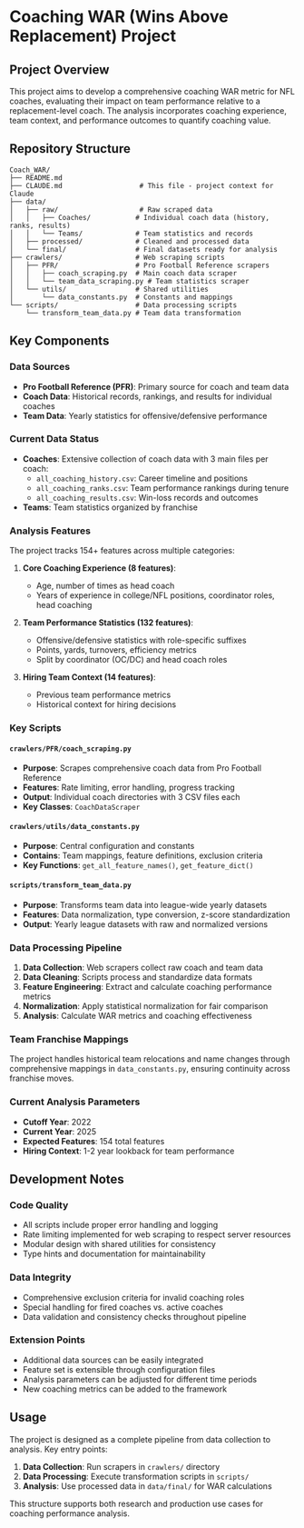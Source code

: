 # Coaching WAR (Wins Above Replacement) Project

## Project Overview
This project aims to develop a comprehensive coaching WAR metric for NFL coaches, evaluating their impact on team performance relative to a replacement-level coach. The analysis incorporates coaching experience, team context, and performance outcomes to quantify coaching value.

## Repository Structure

```
Coach_WAR/
├── README.md
├── CLAUDE.md                   # This file - project context for Claude
├── data/
│   ├── raw/                    # Raw scraped data
│   │   ├── Coaches/           # Individual coach data (history, ranks, results)
│   │   └── Teams/             # Team statistics and records
│   ├── processed/             # Cleaned and processed data
│   └── final/                 # Final datasets ready for analysis
├── crawlers/                  # Web scraping scripts
│   ├── PFR/                   # Pro Football Reference scrapers
│   │   ├── coach_scraping.py  # Main coach data scraper
│   │   └── team_data_scraping.py # Team statistics scraper
│   └── utils/                 # Shared utilities
│       └── data_constants.py  # Constants and mappings
└── scripts/                   # Data processing scripts
    └── transform_team_data.py # Team data transformation
```

## Key Components

### Data Sources
- **Pro Football Reference (PFR)**: Primary source for coach and team data
- **Coach Data**: Historical records, rankings, and results for individual coaches
- **Team Data**: Yearly statistics for offensive/defensive performance

### Current Data Status
- **Coaches**: Extensive collection of coach data with 3 main files per coach:
  - `all_coaching_history.csv`: Career timeline and positions
  - `all_coaching_ranks.csv`: Team performance rankings during tenure
  - `all_coaching_results.csv`: Win-loss records and outcomes
- **Teams**: Team statistics organized by franchise

### Analysis Features
The project tracks 154+ features across multiple categories:

1. **Core Coaching Experience (8 features)**:
   - Age, number of times as head coach
   - Years of experience in college/NFL positions, coordinator roles, head coaching

2. **Team Performance Statistics (132 features)**:
   - Offensive/defensive statistics with role-specific suffixes
   - Points, yards, turnovers, efficiency metrics
   - Split by coordinator (OC/DC) and head coach roles

3. **Hiring Team Context (14 features)**:
   - Previous team performance metrics
   - Historical context for hiring decisions

### Key Scripts

#### `crawlers/PFR/coach_scraping.py`
- **Purpose**: Scrapes comprehensive coach data from Pro Football Reference
- **Features**: Rate limiting, error handling, progress tracking
- **Output**: Individual coach directories with 3 CSV files each
- **Key Classes**: `CoachDataScraper`

#### `crawlers/utils/data_constants.py`
- **Purpose**: Central configuration and constants
- **Contains**: Team mappings, feature definitions, exclusion criteria
- **Key Functions**: `get_all_feature_names()`, `get_feature_dict()`

#### `scripts/transform_team_data.py`
- **Purpose**: Transforms team data into league-wide yearly datasets
- **Features**: Data normalization, type conversion, z-score standardization
- **Output**: Yearly league datasets with raw and normalized versions

### Data Processing Pipeline

1. **Data Collection**: Web scrapers collect raw coach and team data
2. **Data Cleaning**: Scripts process and standardize data formats
3. **Feature Engineering**: Extract and calculate coaching performance metrics
4. **Normalization**: Apply statistical normalization for fair comparison
5. **Analysis**: Calculate WAR metrics and coaching effectiveness

### Team Franchise Mappings
The project handles historical team relocations and name changes through comprehensive mappings in `data_constants.py`, ensuring continuity across franchise moves.

### Current Analysis Parameters
- **Cutoff Year**: 2022
- **Current Year**: 2025
- **Expected Features**: 154 total features
- **Hiring Context**: 1-2 year lookback for team performance

## Development Notes

### Code Quality
- All scripts include proper error handling and logging
- Rate limiting implemented for web scraping to respect server resources
- Modular design with shared utilities for consistency
- Type hints and documentation for maintainability

### Data Integrity
- Comprehensive exclusion criteria for invalid coaching roles
- Special handling for fired coaches vs. active coaches
- Data validation and consistency checks throughout pipeline

### Extension Points
- Additional data sources can be easily integrated
- Feature set is extensible through configuration files
- Analysis parameters can be adjusted for different time periods
- New coaching metrics can be added to the framework

## Usage

The project is designed as a complete pipeline from data collection to analysis. Key entry points:

1. **Data Collection**: Run scrapers in `crawlers/` directory
2. **Data Processing**: Execute transformation scripts in `scripts/`
3. **Analysis**: Use processed data in `data/final/` for WAR calculations

This structure supports both research and production use cases for coaching performance analysis.